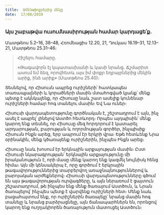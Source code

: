 ```yaml
---
title:  Ամենափոքրերից մեկը
date:  17/08/2019
---
```


### Այս շաբաթվա ուսումնասիրության համար կարդացե՛ք.
Մատթեոս 5.2–16, 38–48, Հռոմեացիս 12.20, 21, Ղուկաս 16.19–31, 12.13–21, Մատթեոս 25.31–46։

> <p>Հիշելու համարը.<p>
> «Թագավորն էլ կպատասխանի և կասի նրանց. Ճշմարիտ ասում եմ ձեզ, որովհետև այս իմ փոքր եղբայրներից մեկին արիք, ինձ արիք» (Մատթեոս 25.40)։

Տեսնելով, որ Հիսուսն ապրեց ուրիշների՝ հատկապես տառապյալների և կորածների մասին մտահոգված կյանք՝ մենք պետք է ակնկալենք, որ Հիսուսը նաև շատ ասելիք կունենար ուրիշների համար հոգ տանելու մասին։ Եվ Նա ուներ։

Հիսուսի վարդապետությունը գործնական է, շեշտադրում է այն, ինչ ասել է ապրել՝ լինելով Աստծո հետևորդ։ Որպես այդպիսին՝ մենք կարող ենք տեսնել, որ Հիսուսը մեզ հորդորում է կատարել արդարության, բարության և ողորմության գործեր, ինչպիսիք Հիսուսն Ինքն արեց, երբ ապրում էր երկրի վրա։ Եթե հետևենք Նրա օրինակին, մենք կծառայենք ուրիշներին, ինչպես Ինքն արեց։

Հիսուսը նաև խոսում էր երկնային արքայության մասին։ Ըստ Հիսուսի նկարագրության՝ երկնային արքայությունը մի իրականություն է, որի մասը մենք կարող ենք կազմել նույնիսկ հենց հիմա։ Այն մի կենսակերպ է, որը գործում է երկրային թագավորություններից տարբերվող առաջնայնություններով և բարոյական արժեքներով։ Հիսուսի վարդապետությունները գծում են այս թագավորության ուրվագծերը, և այն ներառում է ցայտուն շեշատադրում, թե ինչպես ենք մենք ծառայում Աստծուն, և Նրան ծառայելով՝ ինչպես պետք է վարվենք ուրիշների հետ։ Մենք նաև բացահայտում ենք, որ ուրիշներին ծառայելը՝ նրանց մասին հոգ տանելը և նրանց բարձրացնելը, այն ճանապարհներն են, որոնցով կարող ենք ուղղակիորեն ծառայություն մատուցել Աստծուն։